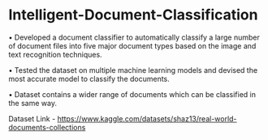 # Intelligent-Document-Classification

•	Developed a document classifier to automatically classify a large number of document files into five major document types based on the image and text recognition techniques.

•	Tested the dataset on multiple machine learning models and devised the most accurate model to classify the documents.

•	Dataset contains a wider range of documents which can be classified in the same way.

Dataset Link - https://www.kaggle.com/datasets/shaz13/real-world-documents-collections
